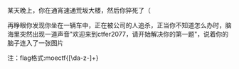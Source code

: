 某天晚上，你在通宵速通荒坂大楼，然后你猝死了（

再睁眼你发现你坐在一辆车中，正在被公司的人追杀，正当你不知道怎么办时，脑海里突然出现一道声音"欢迎来到ctfer2077，请开始解决你的第一题"，说着你的脑子连入了一张图片

注：flag格式:moectf{[\da-z-]+}